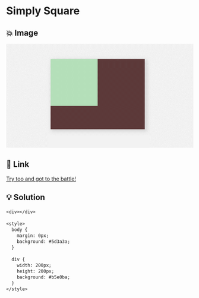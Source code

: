 # Simply Square

## 💥 Image
![Simply Square](img/1%20-%20Simply%20Square.png)

## 🔎 Link
[Try too and got to the battle!](https://cssbattle.dev/play/1)

## 💡 Solution
```
<div></div>

<style>
  body {
    margin: 0px;
    background: #5d3a3a;
  }
  
  div {
    width: 200px;
    height: 200px;
    background: #b5e0ba;
  }
</style>
```
